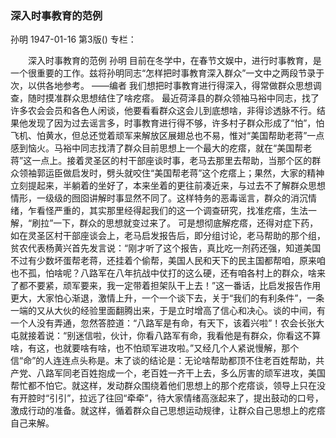 ### 深入时事教育的范例
孙明
1947-01-16
第3版()
专栏：

　　深入时事教育的范例
    孙明
    目前在冬学中，在春节文娱中，进行时事教育，是一个很重要的工作。兹将孙明同志“怎样把时事教育深入群众”一文中之两段节录于次，以供各地参考。
    ——编者
    我们想把时事教育进行得深入，得常做群众思想调查，随时摸准群众思想结住了啥疙瘩。
    最近荷泽县的群众领袖马裕中同志，找了许多农会会员和各色人闲谈，他要看看群众这会儿到底想啥，非得诊透脉不行。结果他发现了因为过去谣言多，时事教育进行得不够，许多村子群众形成了“怕”，怕飞机、怕黄水，但总还觉着顽军来解放区展翅总也不易，惟对“美国帮助老蒋”一点感到恼火。马裕中同志找清了群众目前思想上一个最大的疙瘩，就在“美国帮老蒋”这一点上。接着灵圣区的村干部座谈时事，老马去那里去帮助，当那个区的群众领袖郭运臣做启发时，劈头就咬住“美国帮老蒋”这个疙瘩上；果然，大家的精神立刻提起来，半躺着的坐好了，本来坐着的更往前凑近来，与过去不了解群众思想情形，一级级的囫囵讲解时事显然不同了。这样特务的恶毒谣言，群众的消沉情绪，乍看怪严重的，其实那里经得起我们的这一个调查研究，找准疙瘩，生法一解，“刷拉”一下，群众的思想就变过来了。
    可是想彻底解疙瘩，还得对症下药，如在灵圣区村干部座谈会上，老马启发报告后，即分组讨论，老马帮助的那个组，贫农代表杨黄兴首先发言说：“刚才听了这个报告，真比吃一剂药还强，知道美国不过有少数坏蛋帮老蒋，还挂着个偷帮，美国人民和天下的民主国都帮咱，原来咱也不孤，怕啥呢？八路军在八年抗战中仗打的这么硬，还有咱各村上的群众，啥来了都不要紧，顽军要来，我一定带着担架队干上去！”这一番话，比启发报告作用更大，大家怕心渐退，激情上升，一个一个谈下去，关于“我们的有利条件”，一条一端的又从大伙的经验里面翻腾出来，于是立时增高了信心和决心。谈的中间，有一个人没有弄通，忽然答腔道：“八路军是有命，有天下，该着兴啦”！农会长张大屯就接着说：“别迷信啦，伙计，你看八路军有命，我看他是有群众，你看这不算啥，有这，也就要啥有啥，也不怕顽军进攻啦。”又经几个人紧说慢解，那个信“命”的人连连点头称是。末了谈的结论是：无论啥帮助都顶不住老百姓帮助，共产党、八路军同老百姓抱成一个，老百姓一齐干上去，多么厉害的顽军进攻，美国帮忙都不怕它。就这样，发动群众围绕着他们思想上的那个疙瘩谈，领导上只在没有开腔时“引引”，拉远了往回“牵牵”，待大家情绪高涨起来了，提出鼓动的口号，激成行动的准备。就这样，循着群众自己思想运动规律，让群众自己思想上的疙瘩自己来解。
